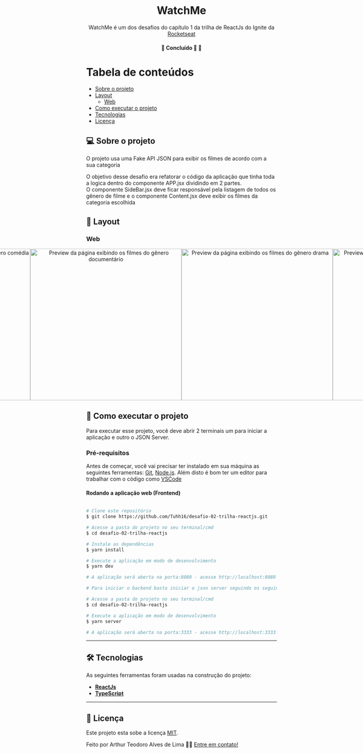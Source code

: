 

<h1 align="center">
     WatchMe
</h1>

<p align="center">  
 WatchMe é um dos desafios do capítulo 1 da trilha de ReactJs do Ignite da <a href="https://rocketseat.com.br/">Rocketseat</a>
</p>

<h4 align="center">
	🚧 Concluído 🚀 🚧
</h4>

Tabela de conteúdos
=================
<!--ts-->
   * [Sobre o projeto](#-sobre-o-projeto)
   * [Layout](#-layout)
     * [Web](#web)
   * [Como executar o projeto](#-como-executar-o-projeto)
   * [Tecnologias](#-tecnologias)
   * [Licença](#user-content--licença)
<!--te-->


## 💻 Sobre o projeto

<p>O projeto usa uma Fake API JSON para exibir os filmes de acordo com a sua categoria</p>
<p>O objetivo desse desafio era refatorar o código da aplicação que tinha toda a logica dentro do componente APP.jsx dividindo em 2 partes. <br>
O componente SideBar.jsx deve ficar responsável pela listagem de todos os gênero de filme e o componente Content.jsx deve exibir os filmes da categoria escolhida</p>

## 🎨 Layout

### Web

<p align="center" style="display: flex; align-items: flex-start; justify-content: center;">
  <img title="Preview da página exibindo os filmes do gênero ação" src="./public/screenshot/watchme-acao.jpg" width="400px" alt="Preview da página exibindo os filmes do gênero ação">
  <img title="Preview da página exibindo os filmes do gênero comédia" src="./public/screenshot/watchme-comedia.jpg" width="400px" alt="Preview da página exibindo os filmes do gênero comédia">
  <img title="Preview da página exibindo os filmes do gênero documentário" src="./public/screenshot/watchme-documentario.jpg" width="400px" alt="Preview da página exibindo os filmes do gênero documentário">
  <img title="Preview da página exibindo os filmes do gênero drama" src="./public/screenshot/watchme-drama.jpg" width="400px" alt="Preview da página exibindo os filmes do gênero drama">
  <img title="Preview da página exibindo os filmes do gênero terror" src="./public/screenshot/watchme-terror.jpg" width="400px" alt="Preview da página exibindo os filmes do gênero terror">  
  <img title="Preview da página exibindo os filmes do gênero família" src="./public/screenshot/watchme-familia.jpg" width="400px" alt="Preview da página exibindo os filmes do gênero família">
</p>

## 🚀 Como executar o projeto

Para executar esse projeto, você deve abrir 2 terminais um para iniciar a aplicação e outro o JSON Server.

### Pré-requisitos

Antes de começar, você vai precisar ter instalado em sua máquina as seguintes ferramentas:
[Git](https://git-scm.com), [Node.js](https://nodejs.org/en/). 
Além disto é bom ter um editor para trabalhar com o código como [VSCode](https://code.visualstudio.com/)

#### Rodando a aplicação web (Frontend)

```bash

# Clone este repositório
$ git clone https://github.com/Tuhh16/desafio-02-trilha-reactjs.git

# Acesse a pasta do projeto no seu terminal/cmd
$ cd desafio-02-trilha-reactjs

# Instale as dependências
$ yarn install

# Execute a aplicação em modo de desenvolvimento
$ yarn dev

# A aplicação será aberta na porta:8080 - acesse http://localhost:8080

# Para iniciar o backend basta iniciar o json server seguindo os seguintes passos

# Acesse a pasta do projeto no seu terminal/cmd
$ cd desafio-02-trilha-reactjs

# Execute a aplicação em modo de desenvolvimento
$ yarn server

# A aplicação será aberta na porta:3333 - acesse http://localhost:3333

```

---

## 🛠 Tecnologias

As seguintes ferramentas foram usadas na construção do projeto:

-   **[ReactJs](https://pt-br.reactjs.org/)**
-   **[TypeScript](https://www.typescriptlang.org/)**

---

## 📝 Licença

Este projeto esta sobe a licença [MIT](./LICENSE).

Feito por Arthur Teodoro Alves de Lima 👋🏽 [Entre em contato!](https://www.linkedin.com/in/arthur-lima-reactjs/)

